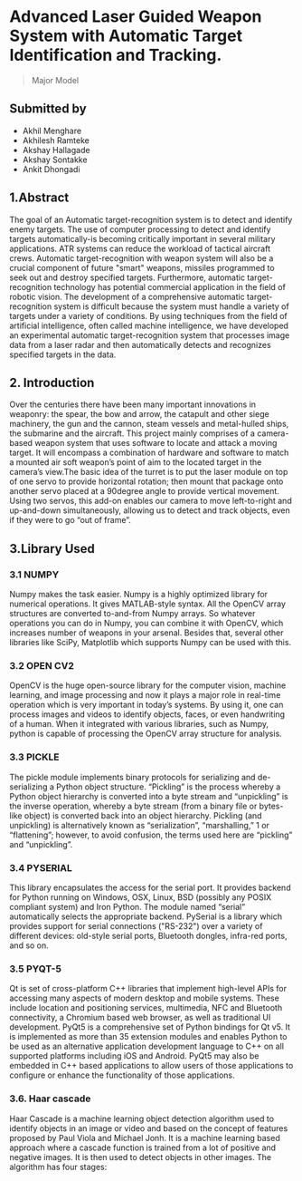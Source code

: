 # Advanced Laser Guided Weapon System with Automatic Target Identification and Tracking.
> Major Model
## Submitted by
* Akhil Menghare       
* Akhilesh Ramteke   
* Akshay Hallagade  
* Akshay Sontakke    
* Ankit Dhongadi       

## 1.Abstract

The goal of an Automatic target-recognition system is to detect and identify enemy targets. The use of computer processing to detect and identify targets automatically-is becoming critically important in several military applications. ATR systems can reduce the workload of tactical aircraft crews. Automatic target-recognition with weapon system will also be a crucial component of future "smart" weapons, missiles programmed to seek out and destroy specified targets. Furthermore, automatic target-recognition technology has potential commercial application in the field of robotic vision. The development of a comprehensive automatic target-recognition system is difficult because the system must handle a variety of targets under a variety of conditions. 
By using techniques from the field of artificial intelligence, often called machine intelligence, we have developed an experimental automatic target-recognition system that processes image data from a laser radar and then automatically detects and recognizes specified targets in the data.

## 2. Introduction

Over the centuries there have been many important innovations in weaponry: the spear, the bow and arrow, the catapult and other siege machinery, the gun and the cannon, steam vessels and metal-hulled ships, the submarine and the aircraft. This project mainly comprises of a camera-based weapon system that uses software to locate and attack a moving target. It will encompass a combination of hardware and software to match a mounted air soft weapon’s point of aim to the located target in the camera’s view.The basic idea of the turret is to put the laser module on top of one servo to provide horizontal rotation; then mount that package onto another servo placed at a 90degree angle to provide vertical movement. Using two servos, this add-on enables our camera to move left-to-right and up-and-down simultaneously, allowing us to detect and track objects, even if they were to go “out of frame”.

## 3.Library Used 

### 3.1 NUMPY

Numpy makes the task easier. Numpy is a highly optimized library for numerical operations. It gives MATLAB-style syntax. All the OpenCV array structures are converted to-and-from Numpy arrays. So whatever operations you can do in Numpy, you can combine it with OpenCV, which increases number of weapons in your arsenal. Besides that, several other libraries like SciPy, Matplotlib which supports Numpy can be used with this.


### 3.2 OPEN CV2

OpenCV is the huge open-source library for the computer vision, machine learning, and image processing and now it plays a major role in real-time operation which is very important in today’s systems. By using it, one can process images and videos to identify objects, faces, or even handwriting of a human. When it integrated with various libraries, such as Numpy, python is capable of processing the OpenCV array structure for analysis. 


### 3.3 PICKLE

The pickle module implements binary protocols for serializing and de-serializing a Python object structure. “Pickling” is the process whereby a Python object hierarchy is converted into a byte stream and “unpickling” is the inverse operation, whereby a byte stream (from a binary file or bytes-like object) is converted back into an object hierarchy. Pickling (and unpickling) is alternatively known as “serialization”, “marshalling,” 1 or “flattening”; however, to avoid confusion, the terms used here are “pickling” and “unpickling”.


### 3.4 PYSERIAL

This library encapsulates the access for the serial port. It provides backend for Python running on Windows, OSX, Linux, BSD (possibly any POSIX compliant system) and Iron Python. The module named “serial” automatically selects the appropriate backend.
PySerial is a library which provides support for serial connections ("RS-232") over a variety of different devices: old-style serial ports, Bluetooth dongles, infra-red ports, and so on.


### 3.5 PYQT-5

Qt is set of cross-platform C++ libraries that implement high-level APIs for accessing many aspects of modern desktop and mobile systems. These include location and positioning services, multimedia, NFC and Bluetooth connectivity, a Chromium based web browser, as well as traditional UI development.
PyQt5 is a comprehensive set of Python bindings for Qt v5. It is implemented as more than 35 extension modules and enables Python to be used as an alternative application development language to C++ on all supported platforms including iOS and Android.
PyQt5 may also be embedded in C++ based applications to allow users of those applications to configure or enhance the functionality of those applications.

### 3.6. Haar cascade
Haar Cascade is a machine learning object detection algorithm used to identify objects in an image or video and based on the concept of  features proposed by Paul Viola and Michael Jonh. It is a machine learning based approach where a cascade function is trained from a lot of positive and negative images. It is then used to detect objects in other images. The algorithm has four stages:
